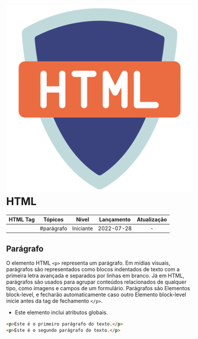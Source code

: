 <!-- Cabeçalho da Linguagem do Código -->
<!-- NÃO ALTERAR -->
# ![HTML Icon](../images/html.svg) HTML

<!-- Tabela Síntese -->
<!-- NÃO EDITAR O CABEÇALHO -->
| HTML Tag | Tópicos | Nível | Lançamento | Atualização |
| :------: | :-----: | :---: | :--------: | :---------: |
| <p> | #parágrafo | Iniciante | 2022-07-28 | - |

<!-- Título da tag HTML que será incluída no repositório -->
## Parágrafo

<!-- Incluir um resumo sobre a tag HTML -->
O elemento HTML ```<p>``` representa um parágrafo. Em mídias visuais, parágrafos são representados como blocos indentados de texto com a primeira letra avançada e separados por linhas em branco. Já em HTML, parágrafos são usados para agrupar conteúdos relacionados de qualquer tipo, como imagens e campos de um formulário. Parágrafos são Elementos block-level, e fecharão automaticamente caso outro Elemento block-level inicie antes da tag de fechamento ```</p>```.

<!-- Citar os Atributos do Elemento -->
<!-- utilize uma lista não numerada -->
- Este elemento inclui atributos globais.

<!-- Exemplo de Código -->
```html
<p>Este é o primeiro parágrafo do texto.</p>
<p>Este é o segundo parágrafo do texto.</p>
```
